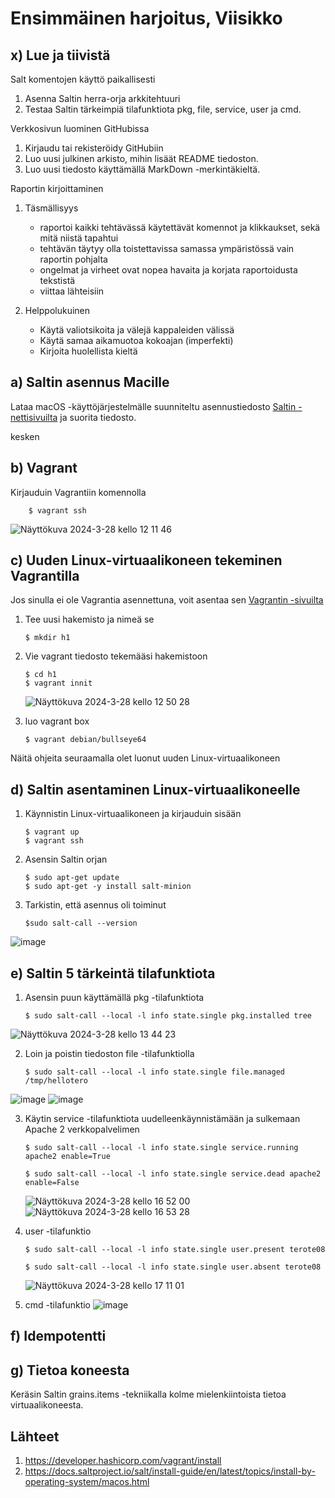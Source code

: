 # Ensimmäinen harjoitus, Viisikko
## x) Lue ja tiivistä
Salt komentojen käyttö paikallisesti
  1. Asenna Saltin herra-orja arkkitehtuuri
  3. Testaa Saltin tärkeimpiä tilafunktiota pkg, file, service, user ja cmd.

Verkkosivun luominen GitHubissa
  1. Kirjaudu tai rekisteröidy GitHubiin
  2. Luo uusi julkinen arkisto, mihin lisäät README tiedoston.
  3. Luo uusi tiedosto käyttämällä MarkDown -merkintäkieltä.

  Raportin kirjoittaminen
  1. Täsmällisyys
      - raportoi kaikki tehtävässä käytettävät komennot ja klikkaukset, sekä mitä niistä tapahtui
      - tehtävän täytyy olla toistettavissa samassa ympäristössä vain raportin pohjalta
      - ongelmat ja virheet ovat nopea havaita ja korjata raportoidusta tekstistä
      - viittaa lähteisiin
  
  2. Helppolukuinen
      - Käytä valiotsikoita ja välejä kappaleiden välissä
      - Käytä samaa aikamuotoa kokoajan (imperfekti)
      - Kirjoita huolellista kieltä
    
## a) Saltin asennus Macille
Lataa macOS -käyttöjärjestelmälle suunniteltu asennustiedosto [Saltin -nettisivuilta](https://docs.saltproject.io/salt/install-guide/en/latest/topics/install-by-operating-system/macos.html)
ja suorita tiedosto.  

kesken

## b) Vagrant
Kirjauduin Vagrantiin komennolla

        $ vagrant ssh

![Näyttökuva 2024-3-28 kello 12 11 46](https://github.com/Lambizzzz/infra-as-code/assets/148875838/77a569df-8cbb-408a-b005-b720d7332f78)

## c) Uuden Linux-virtuaalikoneen tekeminen Vagrantilla
Jos sinulla ei ole Vagrantia asennettuna, voit asentaa sen [Vagrantin -sivuilta](https://developer.hashicorp.com/vagrant/install)
1. Tee uusi hakemisto ja nimeä se
   
       $ mkdir h1
2. Vie vagrant tiedosto tekemääsi hakemistoon

       $ cd h1
       $ vagrant innit
   ![Näyttökuva 2024-3-28 kello 12 50 28](https://github.com/Lambizzzz/infra-as-code/assets/148875838/7879f82a-062f-4bdd-95a8-9e1747fa634d)
3. luo vagrant box

       $ vagrant debian/bullseye64

Näitä ohjeita seuraamalla olet luonut uuden Linux-virtuaalikoneen

## d) Saltin asentaminen Linux-virtuaalikoneelle
1. Käynnistin Linux-virtuaalikoneen ja kirjauduin sisään

       $ vagrant up
       $ vagrant ssh
   
3. Asensin Saltin orjan

       $ sudo apt-get update
       $ sudo apt-get -y install salt-minion
4. Tarkistin, että asennus oli toiminut
   
       $sudo salt-call --version
![image](https://github.com/Lambizzzz/infra-as-code/assets/148875838/8cf253fc-448d-4772-a22a-ebd0f3f338b5)

## e) Saltin 5 tärkeintä tilafunktiota
1. Asensin puun käyttämällä pkg -tilafunktiota

       $ sudo salt-call --local -l info state.single pkg.installed tree
   
![Näyttökuva 2024-3-28 kello 13 44 23](https://github.com/Lambizzzz/infra-as-code/assets/148875838/dbb96b51-8dff-4e68-bafc-70ddcf25456b)

2. Loin ja poistin tiedoston file -tilafunktiolla

       $ sudo salt-call --local -l info state.single file.managed /tmp/hellotero
![image](https://github.com/Lambizzzz/infra-as-code/assets/148875838/846a91cd-d22c-4eb6-b1b2-0dcd35dd61ed)
![image](https://github.com/Lambizzzz/infra-as-code/assets/148875838/5e90d591-3849-4d62-a1cd-066658ec7fba)

3. Käytin service -tilafunktiota uudelleenkäynnistämään ja sulkemaan Apache 2 verkkopalvelimen

       $ sudo salt-call --local -l info state.single service.running apache2 enable=True

       $ sudo salt-call --local -l info state.single service.dead apache2 enable=False
   ![Näyttökuva 2024-3-28 kello 16 52 00](https://github.com/Lambizzzz/infra-as-code/assets/148875838/edc85582-25cb-4f36-8715-e0d1725f34a3)
   ![Näyttökuva 2024-3-28 kello 16 53 28](https://github.com/Lambizzzz/infra-as-code/assets/148875838/030bb8d0-f9cb-4f9e-ab67-6a54af49eea2)

4. user -tilafunktio

       $ sudo salt-call --local -l info state.single user.present terote08

       $ sudo salt-call --local -l info state.single user.absent terote08
   ![Näyttökuva 2024-3-28 kello 17 11 01](https://github.com/Lambizzzz/infra-as-code/assets/148875838/51647088-0c29-436b-a2d2-509dd6e2b567)
   
5. cmd -tilafunktio
      ![image](https://github.com/Lambizzzz/infra-as-code/assets/148875838/cc02fc2f-820d-4f24-a8a4-0cdd3cb2f89e)

## f) Idempotentti

## g) Tietoa koneesta
Keräsin Saltin grains.items -tekniikalla kolme mielenkiintoista tietoa virtuaalikoneesta.

## Lähteet
1. https://developer.hashicorp.com/vagrant/install
2. https://docs.saltproject.io/salt/install-guide/en/latest/topics/install-by-operating-system/macos.html
